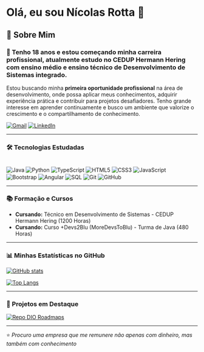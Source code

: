 # Olá, eu sou Nícolas Rotta 👋

<!-- Opcional: Adicione outros links relevantes, como Portfólio, se tiver -->
<!-- [![Instagram](https://img.shields.io/badge/-Instagram-%23E4405F?style=for-the-badge&logo=instagram&logoColor=white)](https://instagram.com/andrebr56/) -->
<!-- [![YouTube](https://img.shields.io/badge/YouTube-FF0000?style=for-the-badge&logo=youtube&logoColor=white)](https://www.youtube.com/@cargaeletronica9002) -->

## 🚀 Sobre Mim

### 🔭 Tenho 18 anos e estou começando minha carreira profissional, atualmente estudo no CEDUP Hermann Hering com ensino médio e ensino técnico de Desenvolvimento de Sistemas integrado.

Estou buscando minha **primeira oportunidade profissional** na área de desenvolvimento, onde possa aplicar meus conhecimentos, adquirir experiência prática e contribuir para projetos desafiadores. Tenho grande interesse em aprender continuamente e busco um ambiente que valorize o crescimento e o compartilhamento de conhecimento.

[![Gmail](https://img.shields.io/badge/Gmail-D14836?style=for-the-badge&logo=gmail&logoColor=white)](mailto:contato.nrotta79@gmail.com)
[![LinkedIn](https://img.shields.io/badge/-LinkedIn-%230077B5?style=for-the-badge&logo=linkedin&logoColor=white)](https://www.linkedin.com/in/nicolas-rotta-b60574221/)

---

### 🛠️ Tecnologias Estudadas

<div style="display: inline_block"><br/>
  <!-- Backend & Framework -->
  <img align="center" alt="Java" src="https://img.shields.io/badge/Java-ED8B00?style=for-the-badge&logo=openjdk&logoColor=black" title="Java">
  <img align="center" alt="Python" src="https://img.shields.io/badge/Python-3776AB?style=for-the-badge&logo=python&logoColor=white" title="Python">
  
  <!-- Frontend & Frameworks -->
  <img align="center" alt="TypeScript" src="https://img.shields.io/badge/TypeScript-3178C6?style=for-the-badge&logo=typescript&logoColor=white" title="TypeScript">
  <img align="center" alt="HTML5" src="https://img.shields.io/badge/HTML5-E34F26?style=for-the-badge&logo=html5&logoColor=white" title="HTML5">
  <img align="center" alt="CSS3" src="https://img.shields.io/badge/CSS3-1572B6?style=for-the-badge&logo=css3&logoColor=white" title="CSS3">
  <img align="center" alt="JavaScript" src="https://img.shields.io/badge/JavaScript-F7DF1E?style=for-the-badge&logo=javascript&logoColor=black" title="JavaScript">
  <img align="center" alt="Bootstrap" src="https://img.shields.io/badge/Bootstrap-7952B3?style=for-the-badge&logo=bootstrap&logoColor=white" title="Bootstrap">
  <img align="center" alt="Angular" src="https://img.shields.io/badge/Angular-DD0031?style=for-the-badge&logo=angular&logoColor=white" title="Angular">

  <!-- Database -->
  <img align="center" alt="SQL" src="https://img.shields.io/badge/SQL-4479A1?style=for-the-badge&logo=postgresql&logoColor=white" title="SQL">
  
  <!-- DevOps & Tools -->
  <img align="center" alt="Git" src="https://img.shields.io/badge/Git-F05032?style=for-the-badge&logo=git&logoColor=white" title="Git">
  <img align="center" alt="GitHub" src="https://img.shields.io/badge/GitHub-181717?style=for-the-badge&logo=github&logoColor=white" title="GitHub">


---

### 📚 Formação e Cursos

*   **Cursando:** Técnico em Desenvolvimento de Sistemas - CEDUP Hermann Hering (1200 Horas)
*   **Cursando:** Curso +Devs2Blu (MoreDevsToBlu) - Turma de Java (480 Horas)

---

### 📊 Minhas Estatísticas no GitHub

[![GitHub stats](https://github-readme-stats.vercel.app/api?username=nicolasRotta1&show_icons=true&theme=dracula)](https://github.com/nicolasRotta1)


[![Top Langs](https://github-readme-stats.vercel.app/api/top-langs/?username=nicolasRotta1&layout=compact&langs_count=7&theme=dracula)](https://github.com/nicolasRotta1)


---

### 🚀 Projetos em Destaque

[![Repo DIO Roadmaps](https://github-readme-stats.vercel.app/api/pin/?username=nicolasRotta1&repo=Devs2Blu&bg_color=0d1412&border_color=fff&show_icons=true&icon_color=5005D5&title_color=80D500&text_color=FFF)](https://github.com/nicolasRotta1/Devs2Blu)


---

⭐️ *Procuro uma empresa que me remunere não apenas com dinheiro, mas também com conhecimento*
